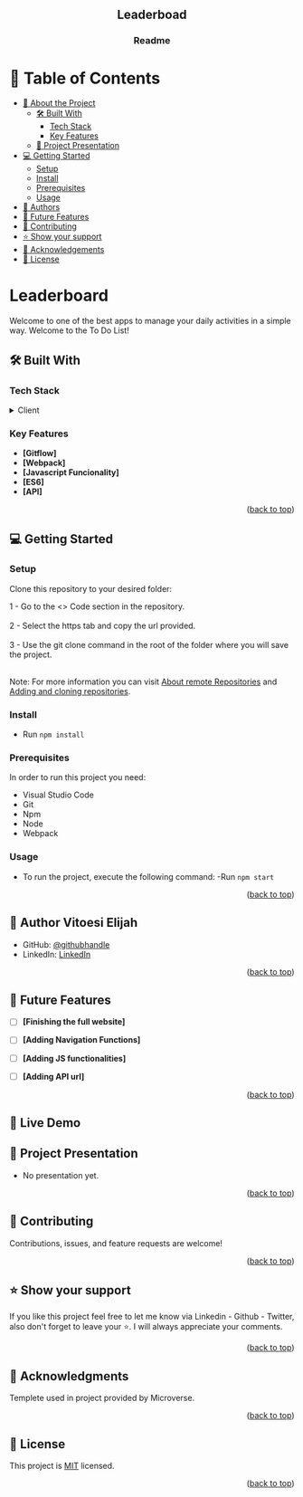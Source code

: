 <a name="readme-top"></a>

<div align="center">

  <h2><b>Leaderboad</b></h2>
   <h3><b>Readme</b></h3>

</div>

<!-- TABLE OF CONTENTS -->

# 📗 Table of Contents

- [📖 About the Project](#about-project)
  - [🛠 Built With](#built-with)
    - [Tech Stack](#tech-stack)
    - [Key Features](#key-features)
  - [:movie_camera: Project Presentation](#project-presentation)
- [💻 Getting Started](#getting-started)
  - [Setup](#setup)
  - [Install](#Install)
  - [Prerequisites](#prerequisites)
  - [Usage](#Usage)
- [👥 Authors](#authors)
- [🔭 Future Features](#future-features)
- [🤝 Contributing](#contributing)
- [⭐️ Show your support](#support)
- [🙏 Acknowledgements](#acknowledgements)
- [📝 License](#license)

# Leaderboard <a name="about-project"></a>

Welcome to one of the best apps to manage your daily activities in a simple way. Welcome to the To Do List!

## 🛠 Built With <a name="built-with"></a>

### Tech Stack <a name="tech-stack"></a>

<details>
    <summary>Client</summary>
    <ul>
        <li><a href="https://html.spec.whatwg.org/multipage/">HTML</a></li>
        <li><a href="https://www.w3.org/Style/CSS/Overview.en.html">CSS</a></li>
        <li><a href="https://www.javascript.com/">JS</a></li>
    </ul>
</details>


<!-- Features -->

### Key Features <a name="key-features"></a>

- **[Gitflow]**
- **[Webpack]**
- **[Javascript Funcionality]**
- **[ES6]**
- **[API]**


<p align="right">(<a href="#readme-top">back to top</a>)</p>


<!-- GETTING STARTED -->

## 💻 Getting Started <a name="getting-started"></a>


### Setup

Clone this repository to your desired folder: 

  1 - Go to the <> Code section in the repository. <br></br>
  2 - Select the https tab and copy the url provided. <br></br>
  3 - Use the git clone command in the root of the folder where you will save the project.<br></br>

Note: For more information you can visit <a href="https://docs.github.com/es/get-started/getting-started-with-git/about-remote-repositories" target="_blank">About remote Repositories</a> and <a href="https://docs.github.com/en/desktop/contributing-and-collaborating-using-github-desktop/adding-and-cloning-repositories/cloning-and-forking-repositories-from-github-desktop" target="_blank">Adding and cloning repositories</a>.

### Install

- Run `npm install`
### Prerequisites

In order to run this project you need:
- Visual Studio Code
- Git
- Npm
- Node
- Webpack

### Usage 

- To run the project, execute the following command:
 -Run `npm start`


<p align="right">(<a href="#readme-top">back to top</a>)</p>

<!-- AUTHORS -->

## 👥 Author <a name="authors">Vitoesi Elijah</a>

- GitHub: [@githubhandle](https://github.com/Ellyboi)
- LinkedIn: [LinkedIn](https://www.linkedin.com/in/vitoesi-elijah-61961611a/)


<p align="right">(<a href="#readme-top">back to top</a>)</p>

<!-- FUTURE FEATURES -->

## 🔭 Future Features <a name="future-features"></a>


- [ ] **[Finishing the full website]**
- [ ] **[Adding Navigation Functions]**
- [ ] **[Adding JS functionalities]**
- [ ] **[Adding API url]**


<p align="right">(<a href="#readme-top">back to top</a>)</p>

<!-- LIVE DEMO -->

## 🚀 Live Demo <a name="live-demo"></a>


<!-- Project Presntation -->

## :movie_camera: Project Presentation <a name="project-presentation"></a>

- No presentation yet.

<p align="right">(<a href="#readme-top">back to top</a>)</p>


<!-- CONTRIBUTING -->

## 🤝 Contributing <a name="contributing"></a>

Contributions, issues, and feature requests are welcome!


<p align="right">(<a href="#readme-top">back to top</a>)</p>

<!-- SUPPORT -->

## ⭐️ Show your support <a name="support"></a>

If you like this project feel free to let me know via Linkedin - Github - Twitter, also don't forget to leave your ⭐️. I will always appreciate your comments.

<p align="right">(<a href="#readme-top">back to top</a>)</p>

<!-- ACKNOWLEDGEMENTS -->

## 🙏 Acknowledgments <a name="acknowledgements"></a>

Templete used in project provided by Microverse.

<p align="right">(<a href="#readme-top">back to top</a>)</p>

<!-- LICENSE -->

## 📝 License <a name="license"></a>

This project is [MIT](./LICENSE) licensed.

<p align="right">(<a href="#readme-top">back to top</a>)</p>
